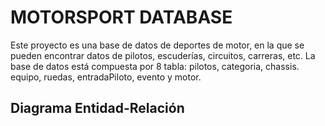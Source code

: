 # MOTORSPORT DATABASE
Este proyecto es una base de datos de deportes de motor, en la que se pueden encontrar datos de pilotos, escuderías, 
circuitos, carreras, etc. La base de datos está compuesta por 8 tabla: pilotos, categoria, chassis. equipo, ruedas, entradaPiloto, evento y motor.

## Diagrama Entidad-Relación
